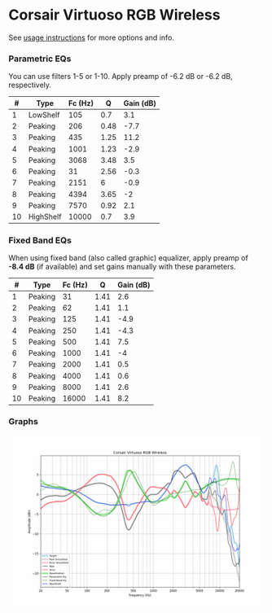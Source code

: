 # Corsair Virtuoso RGB Wireless
See [usage instructions](https://github.com/jaakkopasanen/AutoEq#usage) for more options and info.

### Parametric EQs
You can use filters 1-5 or 1-10. Apply preamp of -6.2 dB or -6.2 dB, respectively.

|   # | Type      |   Fc (Hz) |    Q |   Gain (dB) |
|-----|-----------|-----------|------|-------------|
|   1 | LowShelf  |       105 | 0.7  |         3.1 |
|   2 | Peaking   |       206 | 0.48 |        -7.7 |
|   3 | Peaking   |       435 | 1.25 |        11.2 |
|   4 | Peaking   |      1001 | 1.23 |        -2.9 |
|   5 | Peaking   |      3068 | 3.48 |         3.5 |
|   6 | Peaking   |        31 | 2.56 |        -0.3 |
|   7 | Peaking   |      2151 | 6    |        -0.9 |
|   8 | Peaking   |      4394 | 3.65 |        -2   |
|   9 | Peaking   |      7570 | 0.92 |         2.1 |
|  10 | HighShelf |     10000 | 0.7  |         3.9 |

### Fixed Band EQs
When using fixed band (also called graphic) equalizer, apply preamp of **-8.4 dB** (if available) and set gains manually with these parameters.

|   # | Type    |   Fc (Hz) |    Q |   Gain (dB) |
|-----|---------|-----------|------|-------------|
|   1 | Peaking |        31 | 1.41 |         2.6 |
|   2 | Peaking |        62 | 1.41 |         1.1 |
|   3 | Peaking |       125 | 1.41 |        -4.9 |
|   4 | Peaking |       250 | 1.41 |        -4.3 |
|   5 | Peaking |       500 | 1.41 |         7.5 |
|   6 | Peaking |      1000 | 1.41 |        -4   |
|   7 | Peaking |      2000 | 1.41 |         0.5 |
|   8 | Peaking |      4000 | 1.41 |         0.6 |
|   9 | Peaking |      8000 | 1.41 |         2.6 |
|  10 | Peaking |     16000 | 1.41 |         8.2 |

### Graphs
![](./Corsair%20Virtuoso%20RGB%20Wireless.png)
